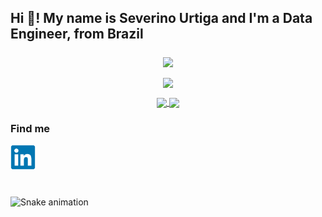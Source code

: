 <h2 align="left">Hi 👋! My name is Severino Urtiga and I'm a Data Engineer, from Brazil</h2>

###

<p align="center">
  <a href="#">
    <img align="center" width="300" src="https://media.giphy.com/media/du3J3cXyzhj75IOgvA/giphy.gif" />
  </a>
</p>
<p align="center">
  <a href="#">
    <img align="center" width="300" src="[https://media.giphy.com/media/du3J3cXyzhj75IOgvA/giphy.gif](https://i.imgflip.com/8y3bxm.gif)" />
  </a>
</p>

<p align="center">
  <a href="https://github.com/anuraghazra/github-readme-stats">
    <img
      align="center"
      src="https://github-readme-stats.vercel.app/api/top-langs/?username=biullsurtiga&layout=compact"
    />
  </a>
  <a href="https://github.com/anuraghazra/github-readme-stats">
    <img
      align="center"
      height="165"
      src="https://github-readme-stats.vercel.app/api?username=biullsurtiga&count_private=true&show_icons=true&custom_title=Github%20Status&hide=issues"
    />
  </a>
</p>

### Find me

  <a href="https://www.linkedin.com/in/severino-urtiga-79a34839/" target="_blank">
    <img
      src="https://github.com/devicons/devicon/blob/master/icons/linkedin/linkedin-original.svg"
      alt="typescript"
      width="40"
      height="40"
    />
  </a>

<!--
**biullsurtiga/biullsurtiga** is a ✨ _special_ ✨ repository because its `README.md` (this file) appears on your GitHub profile.

Here are some ideas to get you started:

- 🔭 I’m currently working on ...
- 🌱 I’m currently learning ...
- 👯 I’m looking to collaborate on ...
- 🤔 I’m looking for help with ...
- 💬 Ask me about ...
- 📫 How to reach me: ...
- 😄 Pronouns: ...
- ⚡ Fun fact: ...
-->
###

<br clear="both">

<img src="https://raw.githubusercontent.com/biullsurtiga/biullsurtiga/output/snake.svg" alt="Snake animation" />

###
